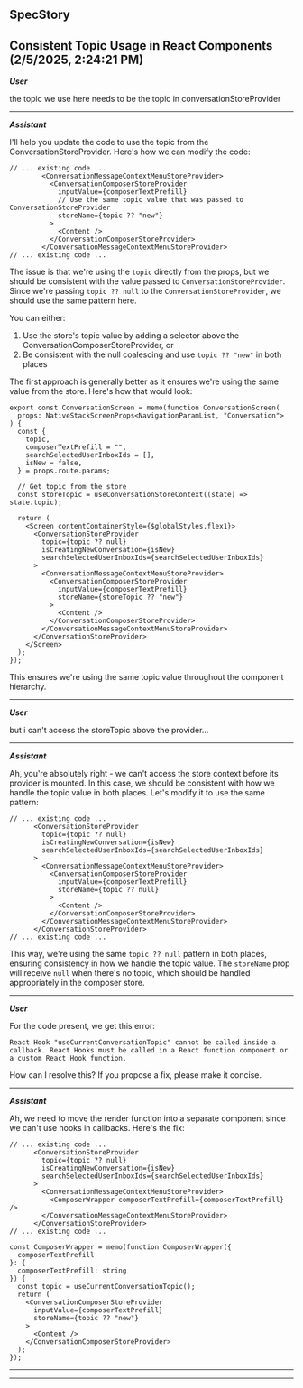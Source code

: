 ## SpecStory

## Consistent Topic Usage in React Components (2/5/2025, 2:24:21 PM)

_**User**_

the topic we use here needs to be the topic in conversationStoreProvider

---

_**Assistant**_

I'll help you update the code to use the topic from the ConversationStoreProvider. Here's how we can modify the code:

```typescript:features/conversation/conversation.screen.tsx
// ... existing code ...
        <ConversationMessageContextMenuStoreProvider>
          <ConversationComposerStoreProvider
            inputValue={composerTextPrefill}
            // Use the same topic value that was passed to ConversationStoreProvider
            storeName={topic ?? "new"}
          >
            <Content />
          </ConversationComposerStoreProvider>
        </ConversationMessageContextMenuStoreProvider>
// ... existing code ...
```

The issue is that we're using the `topic` directly from the props, but we should be consistent with the value passed to `ConversationStoreProvider`. Since we're passing `topic ?? null` to the `ConversationStoreProvider`, we should use the same pattern here.

You can either:
1. Use the store's topic value by adding a selector above the ConversationComposerStoreProvider, or
2. Be consistent with the null coalescing and use `topic ?? "new"` in both places

The first approach is generally better as it ensures we're using the same value from the store. Here's how that would look:

```typescript:features/conversation/conversation.screen.tsx
export const ConversationScreen = memo(function ConversationScreen(
  props: NativeStackScreenProps<NavigationParamList, "Conversation">
) {
  const {
    topic,
    composerTextPrefill = "",
    searchSelectedUserInboxIds = [],
    isNew = false,
  } = props.route.params;

  // Get topic from the store
  const storeTopic = useConversationStoreContext((state) => state.topic);

  return (
    <Screen contentContainerStyle={$globalStyles.flex1}>
      <ConversationStoreProvider
        topic={topic ?? null}
        isCreatingNewConversation={isNew}
        searchSelectedUserInboxIds={searchSelectedUserInboxIds}
      >
        <ConversationMessageContextMenuStoreProvider>
          <ConversationComposerStoreProvider
            inputValue={composerTextPrefill}
            storeName={storeTopic ?? "new"}
          >
            <Content />
          </ConversationComposerStoreProvider>
        </ConversationMessageContextMenuStoreProvider>
      </ConversationStoreProvider>
    </Screen>
  );
});
```

This ensures we're using the same topic value throughout the component hierarchy.

---

_**User**_

but i can't access the storeTopic above the provider...

---

_**Assistant**_

Ah, you're absolutely right - we can't access the store context before its provider is mounted. In this case, we should be consistent with how we handle the topic value in both places. Let's modify it to use the same pattern:

```typescript:features/conversation/conversation.screen.tsx
// ... existing code ...
      <ConversationStoreProvider
        topic={topic ?? null}
        isCreatingNewConversation={isNew}
        searchSelectedUserInboxIds={searchSelectedUserInboxIds}
      >
        <ConversationMessageContextMenuStoreProvider>
          <ConversationComposerStoreProvider
            inputValue={composerTextPrefill}
            storeName={topic ?? null}
          >
            <Content />
          </ConversationComposerStoreProvider>
        </ConversationMessageContextMenuStoreProvider>
      </ConversationStoreProvider>
// ... existing code ...
```

This way, we're using the same `topic ?? null` pattern in both places, ensuring consistency in how we handle the topic value. The `storeName` prop will receive `null` when there's no topic, which should be handled appropriately in the composer store.

---

_**User**_

For the code present, we get this error:
```
React Hook "useCurrentConversationTopic" cannot be called inside a callback. React Hooks must be called in a React function component or a custom React Hook function.
```
How can I resolve this? If you propose a fix, please make it concise.

---

_**Assistant**_

Ah, we need to move the render function into a separate component since we can't use hooks in callbacks. Here's the fix:

```typescript:features/conversation/conversation.screen.tsx
// ... existing code ...
      <ConversationStoreProvider
        topic={topic ?? null}
        isCreatingNewConversation={isNew}
        searchSelectedUserInboxIds={searchSelectedUserInboxIds}
      >
        <ConversationMessageContextMenuStoreProvider>
          <ComposerWrapper composerTextPrefill={composerTextPrefill} />
        </ConversationMessageContextMenuStoreProvider>
      </ConversationStoreProvider>
// ... existing code ...

const ComposerWrapper = memo(function ComposerWrapper({ 
  composerTextPrefill 
}: { 
  composerTextPrefill: string 
}) {
  const topic = useCurrentConversationTopic();
  return (
    <ConversationComposerStoreProvider
      inputValue={composerTextPrefill}
      storeName={topic ?? "new"}
    >
      <Content />
    </ConversationComposerStoreProvider>
  );
});
```

---



---

